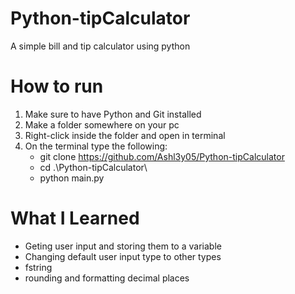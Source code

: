 # Python-tipCalculator
A simple bill and tip calculator using python

# How to run
1. Make sure to have Python and Git installed
2. Make a folder somewhere on your pc
3. Right-click inside the folder and open in terminal
4. On the terminal type the following:
     - git clone https://github.com/Ashl3y05/Python-tipCalculator
     - cd .\Python-tipCalculator\
     - python main.py

# What I Learned
- Geting user input and storing them to a variable
- Changing default user input type to other types
- fstring
- rounding and formatting decimal places
